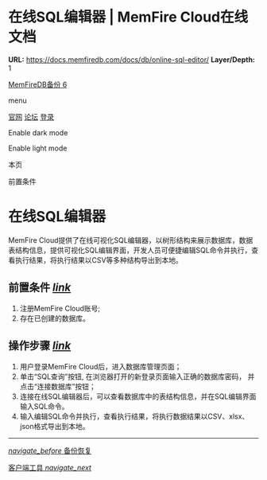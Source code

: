 # 在线SQL编辑器 | MemFire Cloud在线文档

**URL:** https://docs.memfiredb.com/docs/db/online-sql-editor/
**Layer/Depth:** 1

[MemFireDB备份 6](/)

menu

[官网](https://memfiredb.com/)
[论坛](https://community.memfiredb.com/)
[登录](https://cloud.memfiredb.com/auth/login)

Enable dark mode

Enable light mode

本页

前置条件

# 在线SQL编辑器

MemFire Cloud提供了在线可视化SQL编辑器，以树形结构来展示数据库，数据表结构信息，提供可视化SQL编辑界面，开发人员可便捷编辑SQL命令并执行，查看执行结果，将执行结果以CSV等多种结构导出到本地。

## 前置条件 [*link*](#%e5%89%8d%e7%bd%ae%e6%9d%a1%e4%bb%b6)

1. 注册MemFire Cloud账号;
2. 存在已创建的数据库。

## 操作步骤 [*link*](#%e6%93%8d%e4%bd%9c%e6%ad%a5%e9%aa%a4)

1. 用户登录MemFire Cloud后，进入数据库管理页面；
2. 单击“SQL查询”按钮, 在浏览器打开的新登录页面输入正确的数据库密码， 并点击“连接数据库”按钮；
3. 连接在线SQL编辑器后，可以查看数据库中的表结构信息，并在SQL编辑界面输入SQL命令。
4. 输入编辑SQL命令并执行，查看执行结果，将执行数据结果以CSV、xlsx、json格式导出到本地。

---

[*navigate\_before* 备份恢复](/docs/db/backup-and-recovery/)

[客户端工具 *navigate\_next*](/docs/db/client-connection/)